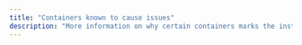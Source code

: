 ```yaml
---
title: "Containers known to cause issues"
description: "More information on why certain containers marks the installation as unsupported."
---
```

